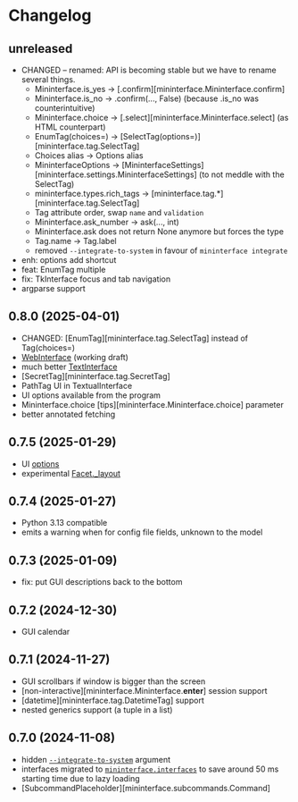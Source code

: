# Changelog

## unreleased
* CHANGED – renamed: API is becoming stable but we have to rename several things.
    * Mininterface.is_yes -> [.confirm][mininterface.Mininterface.confirm]
    * Mininterface.is_no -> .confirm(..., False) (because .is_no was counterintuitive)
    * Mininterface.choice -> [.select][mininterface.Mininterface.select] (as HTML counterpart)
    * EnumTag(choices=) -> [SelectTag(options=)][mininterface.tag.SelectTag]
    * Choices alias -> Options alias
    * MininterfaceOptions -> [MininterfaceSettings][mininterface.settings.MininterfaceSettings] (to not meddle with the SelectTag)
    * mininterface.types.rich_tags -> [mininterface.tag.*][mininterface.tag.SelectTag]
    * Tag attribute order, swap `name` and `validation`
    * Mininterface.ask_number -> ask(..., int)
    * Mininterface.ask does not return None anymore but forces the type
    * Tag.name -> Tag.label
    * removed `--integrate-to-system` in favour of `mininterface integrate`
* enh: options add shortcut
* feat: EnumTag multiple
* fix: TkInterface focus and tab navigation
* argparse support

## 0.8.0 (2025-04-01)
* CHANGED: [EnumTag][mininterface.tag.SelectTag] instead of Tag(choices=)
* [WebInterface](Interfaces.md#webinterface-or-web) (working draft)
* much better [TextInterface](Interfaces.md#textinterface)
* [SecretTag][mininterface.tag.SecretTag]
* PathTag UI in TextualInterface
* UI options available from the program
* Mininterface.choice [tips][mininterface.Mininterface.choice] parameter
* better annotated fetching

## 0.7.5 (2025-01-29)
* UI [options](Settings.md)
* experimental [Facet._layout](Facet.md#layout)

## 0.7.4 (2025-01-27)
* Python 3.13 compatible
* emits a warning when for config file fields, unknown to the model

## 0.7.3 (2025-01-09)
* fix: put GUI descriptions back to the bottom

## 0.7.2 (2024-12-30)
* GUI calendar

## 0.7.1 (2024-11-27)
* GUI scrollbars if window is bigger than the screen
* [non-interactive][mininterface.Mininterface.__enter__] session support
* [datetime][mininterface.tag.DatetimeTag] support
* nested generics support (a tuple in a list)

## 0.7.0 (2024-11-08)
* hidden [`--integrate-to-system`](Overview.md#bash-completion) argument
* interfaces migrated to [`mininterface.interfaces`](Interfaces.md) to save around 50 ms starting time due to lazy loading
* [SubcommandPlaceholder][mininterface.subcommands.Command]